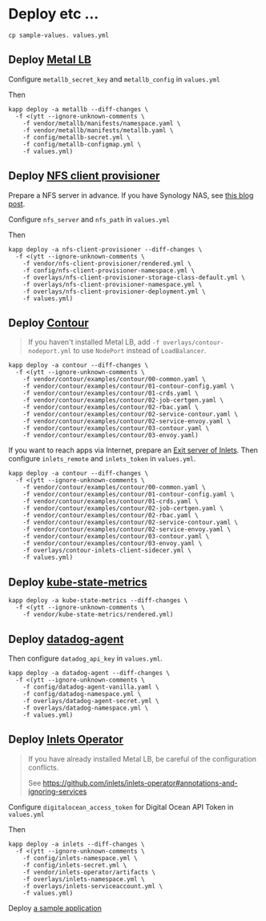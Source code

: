 # Deploy etc ...

```
cp sample-values. values.yml
```

## Deploy [Metal LB](https://github.com/metallb/metallb)

Configure `metallb_secret_key` and `metallb_config` in `values.yml`

Then

```
kapp deploy -a metallb --diff-changes \
  -f <(ytt --ignore-unknown-comments \
    -f vendor/metallb/manifests/namespace.yaml \
    -f vendor/metallb/manifests/metallb.yaml \
    -f config/metallb-secret.yml \
    -f config/metallb-configmap.yml \
    -f values.yml)
```

## Deploy [NFS client provisioner](https://github.com/helm/charts/tree/master/stable/nfs-client-provisioner)

Prepare a NFS server in advance. If you have Synology NAS, see [this blog post](https://blog.cowger.us/2018/08/03/nfs-on-synology.html).

Configure `nfs_server` and `nfs_path` in `values.yml`

Then

```
kapp deploy -a nfs-client-provisioner --diff-changes \
  -f <(ytt --ignore-unknown-comments \
    -f vendor/nfs-client-provisioner/rendered.yml \
    -f config/nfs-client-provisioner-namespace.yml \
    -f overlays/nfs-client-provisioner-storage-class-default.yml \
    -f overlays/nfs-client-provisioner-namespace.yml \
    -f overlays/nfs-client-provisioner-deployment.yml \
    -f values.yml)
```

## Deploy [Contour](https://github.com/projectcontour/contour)

> If you haven't installed Metal LB, add `-f overlays/contour-nodeport.yml` to use `NodePort` instead of `LoadBalancer`.

```
kapp deploy -a contour --diff-changes \
  -f <(ytt --ignore-unknown-comments \
    -f vendor/contour/examples/contour/00-common.yaml \
    -f vendor/contour/examples/contour/01-contour-config.yaml \
    -f vendor/contour/examples/contour/01-crds.yaml \
    -f vendor/contour/examples/contour/02-job-certgen.yaml \
    -f vendor/contour/examples/contour/02-rbac.yaml \
    -f vendor/contour/examples/contour/02-service-contour.yaml \
    -f vendor/contour/examples/contour/02-service-envoy.yaml \
    -f vendor/contour/examples/contour/03-contour.yaml \
    -f vendor/contour/examples/contour/03-envoy.yaml)
```


If you want to reach apps via Internet, prepare an [Exit server of Inlets](https://blog.alexellis.io/https-inlets-local-endpoints/).
Then configure `inlets_remote` and `inlets_token` in `values.yml`.

```
kapp deploy -a contour --diff-changes \
  -f <(ytt --ignore-unknown-comments \
    -f vendor/contour/examples/contour/00-common.yaml \
    -f vendor/contour/examples/contour/01-contour-config.yaml \
    -f vendor/contour/examples/contour/01-crds.yaml \
    -f vendor/contour/examples/contour/02-job-certgen.yaml \
    -f vendor/contour/examples/contour/02-rbac.yaml \
    -f vendor/contour/examples/contour/02-service-contour.yaml \
    -f vendor/contour/examples/contour/02-service-envoy.yaml \
    -f vendor/contour/examples/contour/03-contour.yaml \
    -f vendor/contour/examples/contour/03-envoy.yaml \
    -f overlays/contour-inlets-client-sidecer.yml \
    -f values.yml)
```

## Deploy [kube-state-metrics](https://github.com/helm/charts/tree/master/stable/kube-state-metrics)

```
kapp deploy -a kube-state-metrics --diff-changes \
  -f <(ytt --ignore-unknown-comments \
    -f vendor/kube-state-metrics/rendered.yml)
```

## Deploy [datadog-agent](https://github.com/DataDog/datadog-agent)

Then configure `datadog_api_key` in `values.yml`.

```
kapp deploy -a datadog-agent --diff-changes \
  -f <(ytt --ignore-unknown-comments \
    -f config/datadog-agent-vanilla.yaml \
    -f config/datadog-namespace.yml \
    -f overlays/datadog-agent-secret.yml \
    -f overlays/datadog-namespace.yml \
    -f values.yml)
```


## Deploy [Inlets Operator](https://github.com/inlets/inlets-operator)

> If you have already installed Metal LB, be careful of the configuration conflicts.
> 
> See https://github.com/inlets/inlets-operator#annotations-and-ignoring-services

Configure `digitalocean_access_token` for Digital Ocean API Token in `values.yml`

Then

```
kapp deploy -a inlets --diff-changes \
  -f <(ytt --ignore-unknown-comments \
    -f config/inlets-namespace.yml \
    -f config/inlets-secret.yml \
    -f vendor/inlets-operator/artifacts \
    -f overlays/inlets-namespace.yml \
    -f overlays/inlets-serviceaccount.yml \
    -f values.yml)
```


Deploy [a sample application](https://github.com/inlets/inlets-operator#expose-a-service-with-a-loadbalancer)